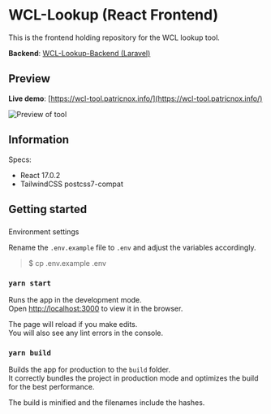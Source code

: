 # WCL-Lookup (React Frontend)

This is the frontend holding repository for the WCL lookup tool.

**Backend**: [WCL-Lookup-Backend (Laravel)](https://github.com/PatricNox/wcl-lookup-backend) 


## Preview

**Live demo**: [https://wcl-tool.patricnox.info/](https://wcl-tool.patricnox.info/)

![Preview of tool](https://i.imgur.com/NVUEnUq.png)

## Information
Specs:

- React 17.0.2
- TailwindCSS postcss7-compat

## Getting started

### 
Environment settings

Rename the `.env.example` file to `.env` and adjust the variables accordingly.

> $ cp .env.example .env

### `yarn start`

Runs the app in the development mode.\
Open [http://localhost:3000](http://localhost:3000) to view it in the browser.

The page will reload if you make edits.\
You will also see any lint errors in the console.

### `yarn build`

Builds the app for production to the `build` folder.\
It correctly bundles the project in production mode and optimizes the build for the best performance.

The build is minified and the filenames include the hashes.
